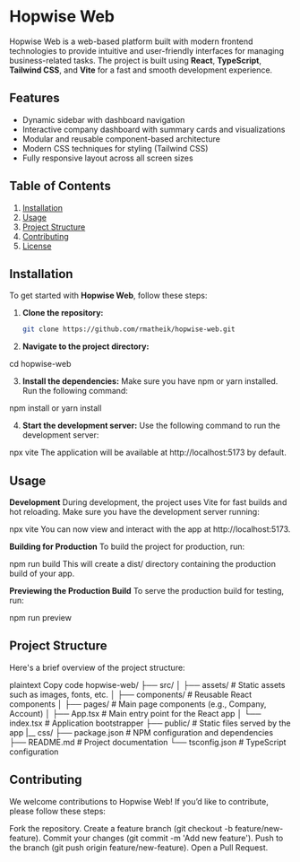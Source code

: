 # Hopwise Web

Hopwise Web is a web-based platform built with modern frontend technologies to provide intuitive and user-friendly interfaces for managing business-related tasks. The project is built using **React**, **TypeScript**, **Tailwind CSS**, and **Vite** for a fast and smooth development experience.

## Features

- Dynamic sidebar with dashboard navigation
- Interactive company dashboard with summary cards and visualizations
- Modular and reusable component-based architecture
- Modern CSS techniques for styling (Tailwind CSS)
- Fully responsive layout across all screen sizes

## Table of Contents

1. [Installation](#installation)
2. [Usage](#usage)
3. [Project Structure](#project-structure)
4. [Contributing](#contributing)
5. [License](#license)

## Installation

To get started with **Hopwise Web**, follow these steps:

1. **Clone the repository:**

   ```bash
   git clone https://github.com/rmatheik/hopwise-web.git

2. **Navigate to the project directory:**

cd hopwise-web

3. **Install the dependencies:**
Make sure you have npm or yarn installed. Run the following command:

npm install
or
yarn install

4. **Start the development server:**
Use the following command to run the development server:

npx vite
The application will be available at http://localhost:5173 by default.

## Usage
**Development**
During development, the project uses Vite for fast builds and hot reloading. Make sure you have the development server running:

npx vite
You can now view and interact with the app at http://localhost:5173.

**Building for Production**
To build the project for production, run:

npm run build
This will create a dist/ directory containing the production build of your app.

**Previewing the Production Build**
To serve the production build for testing, run:

npm run preview

## Project Structure
Here's a brief overview of the project structure:

plaintext
Copy code
hopwise-web/
├── src/
│   ├── assets/               # Static assets such as images, fonts, etc.
│   ├── components/           # Reusable React components
│   ├── pages/                # Main page components (e.g., Company, Account)
│   ├── App.tsx               # Main entry point for the React app
│   └── index.tsx             # Application bootstrapper
├── public/                   # Static files served by the app
|__ css/
├── package.json              # NPM configuration and dependencies
├── README.md                 # Project documentation
└── tsconfig.json             # TypeScript configuration


## Contributing
We welcome contributions to Hopwise Web! If you’d like to contribute, please follow these steps:

Fork the repository.
Create a feature branch (git checkout -b feature/new-feature).
Commit your changes (git commit -m 'Add new feature').
Push to the branch (git push origin feature/new-feature).
Open a Pull Request.